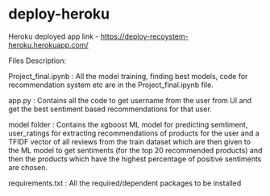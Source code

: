 # deploy-heroku

Heroku deployed app link - https://deploy-recoystem-heroku.herokuapp.com/

Files Description: 

Project_final.ipynb : All the model training, finding best models, code for recommendation system etc are in the Project_final.ipynb file. 

app.py : Contains all the code to get username from the user from UI and get the best sentiment based recommendations for that user. 

model folder : Contains the xgboost ML model for predicting semtiment, user_ratings for extracting recommendations of products for the user and a TFIDF vector of all reviews 
from the train dataset which are then given to the ML model to get sentiments (for the top 20 recommended products) and then the products which have the highest 
percentage of positive sentiments are chosen. 

requirements.txt : All the required/dependent packages to be installed
